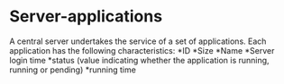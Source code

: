 # Server-applications
A central server undertakes the service of a set of applications. 
Each application has the following characteristics: 
*ID 
*Size
*Name 
*Server login time 
*status (value indicating whether the application is running, running or pending)
*running time
